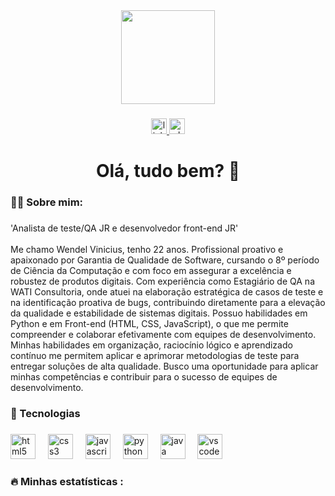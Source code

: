<div align="center">
  <img height="150" src="https://media.giphy.com/media/M9gbBd9nbDrOTu1Mqx/giphy.gif"  />
</div>

###

<div align="center">
  <a href="https://www.linkedin.com/in/wendel-vinicius-975528232/" target="_blank">
    <img src="https://img.shields.io/static/v1?message=LinkedIn&logo=linkedin&label=&color=0077B5&logoColor=white&labelColor=&style=for-the-badge" height="25" alt="linkedin logo"  />
  </a>
  <a href="https://wa.me/558189645252" target="_blank">
    <img src="https://img.shields.io/static/v1?message=Whatsapp&logo=whatsapp&label=&color=25D366&logoColor=white&labelColor=&style=for-the-badge" height="25" alt="whatsapp logo"  />
  </a>
</div>

###

<h1 align="center">Olá, tudo bem? 👋</h1>

###

<h3 align="left">👩‍💻  Sobre mim:</h3>

###

<p align="left">'Analista de teste/QA JR e desenvolvedor front-end JR'<br><br>Me chamo Wendel Vinicius, tenho 22 anos. Profissional proativo e apaixonado por Garantia de Qualidade de Software, cursando o 8º período de Ciência da Computação e com foco em assegurar a excelência e robustez de produtos digitais. Com experiência como Estagiário de QA na WATI Consultoria, onde atuei na elaboração estratégica de casos de teste e na identificação proativa de bugs, contribuindo diretamente para a elevação da qualidade e estabilidade de sistemas digitais. Possuo habilidades em Python e em Front-end (HTML, CSS, JavaScript), o que me permite compreender e colaborar efetivamente com equipes de desenvolvimento. Minhas habilidades em organização, raciocínio lógico e aprendizado contínuo me permitem aplicar e aprimorar metodologias de teste para entregar soluções de alta qualidade. Busco uma oportunidade para aplicar minhas competências e contribuir para o sucesso de equipes de desenvolvimento.</p>

###

<h3 align="left">🤖 Tecnologias</h3>

###

<div align="left">
  <img src="https://cdn.jsdelivr.net/gh/devicons/devicon/icons/html5/html5-original.svg" height="40" alt="html5 logo"  />
  <img width="12" />
  <img src="https://cdn.jsdelivr.net/gh/devicons/devicon/icons/css3/css3-original.svg" height="40" alt="css3 logo"  />
  <img width="12" />
  <img src="https://cdn.jsdelivr.net/gh/devicons/devicon/icons/javascript/javascript-original.svg" height="40" alt="javascript logo"  />
  <img width="12" />
  <img src="https://cdn.jsdelivr.net/gh/devicons/devicon/icons/python/python-original.svg" height="40" alt="python logo"  />
  <img width="12" />
  <img src="https://cdn.jsdelivr.net/gh/devicons/devicon/icons/java/java-original.svg" height="40" alt="java logo"  />
  <img width="12" />
  <img src="https://cdn.jsdelivr.net/gh/devicons/devicon/icons/vscode/vscode-original.svg" height="40" alt="vscode logo"  />
</div>

###

<h3 align="left">🔥   Minhas estatísticas :</h3>

###
